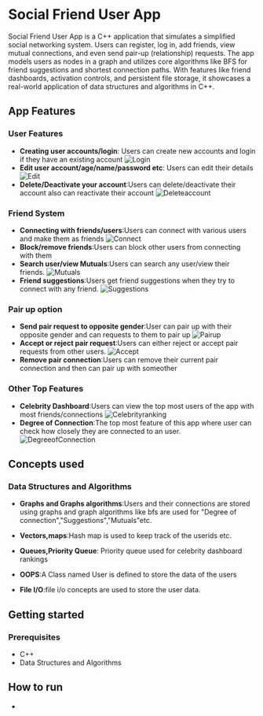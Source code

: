 # Social Friend User App 

Social Friend User App is a  C++ application that simulates a simplified social networking system. Users can register, log in, add friends, view mutual connections, and even send pair-up (relationship) requests. The app models users as nodes in a graph and utilizes core algorithms like BFS for friend suggestions and shortest connection paths. With features like friend dashboards, activation controls, and persistent file storage, it showcases a real-world application of data structures and algorithms in C++.

## App Features

### User Features
- **Creating user accounts/login**: Users can create new accounts and login if they have an existing account 
  ![Login](Screenshots/Loginorcreateaccount.png)
- **Edit user account/age/name/password etc**: Users can edit their details 
   ![Edit](Screenshots/Edit.png)
- **Delete/Deactivate your account**:Users can delete/deactivate their account also can reactivate their account
   ![Deleteaccount](Screenshots/Deactivate.png)
### Friend System

- **Connecting with friends/users**:Users can connect with various users and make them as friends
    ![Connect](Screenshots/Connect.png)
- **Block/remove friends**:Users can block other users from connecting with them
- **Search user/view Mutuals**:Users can search any user/view their friends.
   ![Mutuals](Screenshots/Mutuals.png)
- **Friend suggestions**:Users get friend suggestions when they try to connect with any friend.
   ![Suggestions](Screenshots/Suggestions.png)
### Pair up option

- **Send pair request to opposite gender**:User can pair up with their opposite gender and can requests to them to pair up
    ![Pairup](Screenshots/Pairup.png)
- **Accept or reject pair request**:Users can either reject or accept pair requests from other users.
    ![Accept](Screenshots/Acceptpairup.png)
- **Remove pair connection**:Users can remove their current pair connection and then can pair up with someother

### Other Top Features

- **Celebrity Dashboard**:Users can view the top most users of the app with most friends/connections
   ![Celebrityranking](Screenshots/Celebrityranking.png)
- **Degree of Connection**:The top most feature of this app where user can check how closely they are connected to an user.
   ![DegreeofConnection](Screenshots/Degreeofconnection.png)

## Concepts used

### Data Structures and Algorithms

- **Graphs and Graphs algorithms**:Users and their connections are stored using graphs and graph algorithms like bfs are used for "Degree of connection","Suggestions","Mutuals"etc.

- **Vectors,maps**:Hash map is used to keep track of the userids etc.

- **Queues,Priority Queue**: Priority queue used for celebrity dashboard rankings

- **OOPS**:A Class named User is defined to store the data of the users 

- **File I/O**:file i/o concepts are used to store the user data.

## Getting started

### Prerequisites
- C++
- Data Structures and Algorithms

## How to run

-





